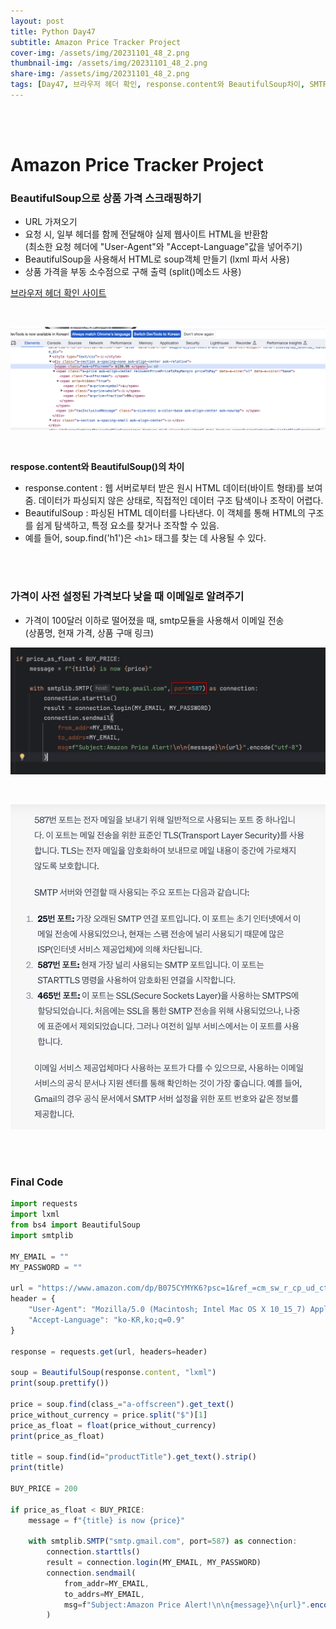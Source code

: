 ```yaml
---
layout: post
title: Python Day47
subtitle: Amazon Price Tracker Project
cover-img: /assets/img/20231101_48_2.png
thumbnail-img: /assets/img/20231101_48_2.png
share-img: /assets/img/20231101_48_2.png
tags: [Day47, 브라우저 헤더 확인, response.content와 BeautifulSoup차이, SMTP port, 아마존 상품 가격 스크래핑, web scraping]
---
```

      
<br><br>
  
# Amazon Price Tracker Project  
  
### BeautifulSoup으로 상품 가격 스크래핑하기  
  
- URL 가져오기  
- 요청 시, 일부 헤더를 함께 전달해야 실제 웹사이트 HTML을 반환함   
(최소한 요청 헤더에 "User-Agent"와 "Accept-Language"값을 넣어주기)  
- BeautifulSoup을 사용해서 HTML로 soup객체 만들기 (lxml 파서 사용)  
- 상품 가격을 부동 소수점으로 구해 출력 (split()메소드 사용)  
  
[브라우저 헤더 확인 사이트](https://myhttpheader.com)  

<br>
  
![1](/assets/img/20231101_48_1.png)  

<br>
  
**respose.content와 BeautifulSoup()의 차이**  
- response.content : 웹 서버로부터 받은 원시 HTML 데이터(바이트 형태)를 보여줌. 데이터가 파싱되지 않은 상태로, 직접적인 데이터 구조 탐색이나 조작이 어렵다.  
- BeautifulSoup : 파싱된 HTML 데이터를 나타낸다. 이 객체를 통해 HTML의 구조를 쉽게 탐색하고, 특정 요소를 찾거나 조작할 수 있음.
- 예를 들어, soup.find('h1')은 `<h1>` 태그를 찾는 데 사용될 수 있다.


<br><br>


### 가격이 사전 설정된 가격보다 낮을 때 이메일로 알려주기   
  
- 가격이 100달러 이하로 떨어졌을 때, smtp모듈을 사용해서 이메일 전송  
(상품명, 현재 가격, 상품 구매 링크)  
  
![2](/assets/img/20231101_48_2.png)  

<br>
  
![3](/assets/img/20231101_48_3.png)  

<br><br>

### Final Code
```javascript
import requests
import lxml
from bs4 import BeautifulSoup
import smtplib

MY_EMAIL = ""
MY_PASSWORD = ""

url = "https://www.amazon.com/dp/B075CYMYK6?psc=1&ref_=cm_sw_r_cp_ud_ct_FM9M699VKHTT47YD50Q6"
header = {
    "User-Agent": "Mozilla/5.0 (Macintosh; Intel Mac OS X 10_15_7) AppleWebKit/605.1.15 (KHTML, like Gecko) Version/17.0 Safari/605.1.15",
    "Accept-Language": "ko-KR,ko;q=0.9"
}

response = requests.get(url, headers=header)

soup = BeautifulSoup(response.content, "lxml")
print(soup.prettify())

price = soup.find(class_="a-offscreen").get_text()
price_without_currency = price.split("$")[1]
price_as_float = float(price_without_currency)
print(price_as_float)

title = soup.find(id="productTitle").get_text().strip()
print(title)

BUY_PRICE = 200

if price_as_float < BUY_PRICE:
    message = f"{title} is now {price}"

    with smtplib.SMTP("smtp.gmail.com", port=587) as connection:
        connection.starttls()
        result = connection.login(MY_EMAIL, MY_PASSWORD)
        connection.sendmail(
            from_addr=MY_EMAIL,
            to_addrs=MY_EMAIL,
            msg=f"Subject:Amazon Price Alert!\n\n{message}\n{url}".encode("utf-8")
        )
```




